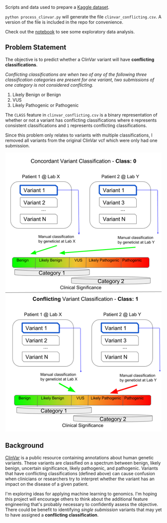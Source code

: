 Scripts and data used to prepare a [Kaggle dataset](https://www.kaggle.com/kevinarvai/clinvar-conflicting).

`python process_clinvar.py` will generate the file `clinvar_conflicting.csv`. A version of the file is included in the repo for convenience.

Check out the [notebook](https://github.com/arvkevi/clinvar-kaggle/blob/master/clinvar-conflicting-eda.ipynb) to see some exploratory data analysis.

## Problem Statement

The objective is to predict whether a ClinVar variant will have **conflicting classifications**.

*Conflicting classifications are when two of any of the following three classification categories are present for one variant, two submissions of one category is not considered conflicting.*

1. Likely Benign or Benign
2. VUS
3. Likely Pathogenic or Pathogenic

The `CLASS` feature in `clinvar_conflicting.csv` is a binary representation of whether or not a variant has conflicting classifications where `0` represents consistent classifications and `1` represents conflicting classifications.

Since this problem only relates to variants with multiple classifications, I removed all variants from the original ClinVar vcf which were only had one submission.

![](https://github.com/arvkevi/clinvar-kaggle/blob/master/clinvar-class-fig.png)

## Background

[ClinVar](https://www.ncbi.nlm.nih.gov/clinvar/) is a public resource containing annotations about human genetic variants. These variants are classified on a spectrum between benign, likely benign, uncertain significance, likely pathogenic, and pathogenic. Variants that have conflicting classifications (defined above) can cause confusion when clinicians or researchers try to interpret whether the variant has an impact on the disease of a given patient.  

I'm exploring ideas for applying machine learning to genomics. I'm hoping this project will encourage others to think about the additional feature engineering that's probably necessary to confidently assess the objective. There could be benefit to identifying *single submission* variants that may yet to have assigned a **conflicting classification**.
